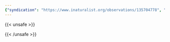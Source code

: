```yaml
---
{"syndication": "https://www.inaturalist.org/observations/135704778", "date": "2022-09-18T14:03:07-04:00", "taxon": {"name": "Trifolium pratense", "common_name": "Red Clover"}, "quality_grade": "research", "identifications_most_agree": true, "species_guess": "Red Clover", "identifications_most_disagree": false, "captive": false, "project_ids": [], "community_taxon_id": 51875, "geojson": {"type": "Point", "coordinates": [-73.1650444444, 42.6418502778]}, "owners_identification_from_vision": true, "identifications_count": 1, "obscured": false, "num_identification_agreements": 1, "num_identification_disagreements": 0, "place_guess": "Adams, MA, USA", "photos": [{"id": 231495550, "license_code": "cc-by-nc", "original_dimensions": {"width": 1536, "height": 2048}, "url": "https://inaturalist-open-data.s3.amazonaws.com/photos/231495550/square.jpeg", "attribution": "(c) Brandon Rozek, some rights reserved (CC BY-NC)", "flags": []}]}
---
```

{{< unsafe >}}

{{< /unsafe >}}
